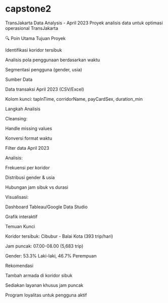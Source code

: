 # capstone2

TransJakarta Data Analysis - April 2023
Proyek analisis data untuk optimasi operasional TransJakarta

🔍 Poin Utama
Tujuan Proyek

Identifikasi koridor tersibuk

Analisis pola penggunaan berdasarkan waktu

Segmentasi pengguna (gender, usia)

Sumber Data

Data transaksi April 2023 (CSV/Excel)

Kolom kunci: tapInTime, corridorName, payCardSex, duration_min

Langkah Analisis

Cleansing:

Handle missing values

Konversi format waktu

Filter data April 2023

Analisis:

Frekuensi per koridor

Distribusi gender & usia

Hubungan jam sibuk vs durasi

Visualisasi:

Dashboard Tableau/Google Data Studio

Grafik interaktif

Temuan Kunci

Koridor tersibuk: Cibubur - Balai Kota (393 trip/hari)

Jam puncak: 07.00-08.00 (5,683 trip)

Gender: 53.3% Laki-laki, 46.7% Perempuan

Rekomendasi

Tambah armada di koridor sibuk

Sediakan layanan khusus jam puncak

Program loyalitas untuk pengguna aktif

